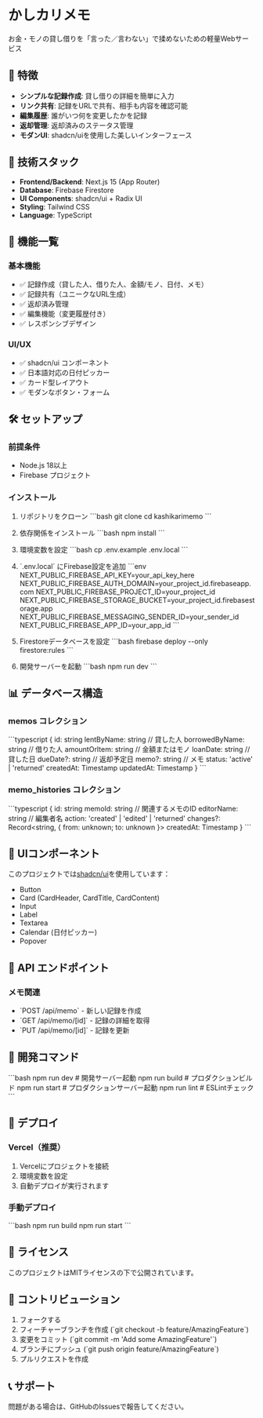 # かしカリメモ

お金・モノの貸し借りを「言った／言わない」で揉めないための軽量Webサービス

## 🌟 特徴

- **シンプルな記録作成**: 貸し借りの詳細を簡単に入力
- **リンク共有**: 記録をURLで共有、相手も内容を確認可能
- **編集履歴**: 誰がいつ何を変更したかを記録
- **返却管理**: 返却済みのステータス管理
- **モダンUI**: shadcn/uiを使用した美しいインターフェース

## 🚀 技術スタック

- **Frontend/Backend**: Next.js 15 (App Router)
- **Database**: Firebase Firestore
- **UI Components**: shadcn/ui + Radix UI
- **Styling**: Tailwind CSS
- **Language**: TypeScript

## 📱 機能一覧

### 基本機能
- ✅ 記録作成（貸した人、借りた人、金額/モノ、日付、メモ）
- ✅ 記録共有（ユニークなURL生成）
- ✅ 返却済み管理
- ✅ 編集機能（変更履歴付き）
- ✅ レスポンシブデザイン

### UI/UX
- ✅ shadcn/ui コンポーネント
- ✅ 日本語対応の日付ピッカー
- ✅ カード型レイアウト
- ✅ モダンなボタン・フォーム

## 🛠️ セットアップ

### 前提条件
- Node.js 18以上
- Firebase プロジェクト

### インストール

1. リポジトリをクローン
\`\`\`bash
git clone <repository-url>
cd kashikarimemo
\`\`\`

2. 依存関係をインストール
\`\`\`bash
npm install
\`\`\`

3. 環境変数を設定
\`\`\`bash
cp .env.example .env.local
\`\`\`

4. \`.env.local\` にFirebase設定を追加
\`\`\`env
NEXT_PUBLIC_FIREBASE_API_KEY=your_api_key_here
NEXT_PUBLIC_FIREBASE_AUTH_DOMAIN=your_project_id.firebaseapp.com
NEXT_PUBLIC_FIREBASE_PROJECT_ID=your_project_id
NEXT_PUBLIC_FIREBASE_STORAGE_BUCKET=your_project_id.firebasestorage.app
NEXT_PUBLIC_FIREBASE_MESSAGING_SENDER_ID=your_sender_id
NEXT_PUBLIC_FIREBASE_APP_ID=your_app_id
\`\`\`

5. Firestoreデータベースを設定
\`\`\`bash
firebase deploy --only firestore:rules
\`\`\`

6. 開発サーバーを起動
\`\`\`bash
npm run dev
\`\`\`

## 📊 データベース構造

### memos コレクション
\`\`\`typescript
{
  id: string
  lentByName: string        // 貸した人
  borrowedByName: string    // 借りた人
  amountOrItem: string      // 金額またはモノ
  loanDate: string          // 貸した日
  dueDate?: string          // 返却予定日
  memo?: string             // メモ
  status: 'active' | 'returned'
  createdAt: Timestamp
  updatedAt: Timestamp
}
\`\`\`

### memo_histories コレクション
\`\`\`typescript
{
  id: string
  memoId: string            // 関連するメモのID
  editorName: string        // 編集者名
  action: 'created' | 'edited' | 'returned'
  changes?: Record<string, { from: unknown; to: unknown }>
  createdAt: Timestamp
}
\`\`\`

## 🎨 UIコンポーネント

このプロジェクトでは[shadcn/ui](https://ui.shadcn.com/)を使用しています：

- Button
- Card (CardHeader, CardTitle, CardContent)
- Input
- Label
- Textarea
- Calendar (日付ピッカー)
- Popover

## 📝 API エンドポイント

### メモ関連
- \`POST /api/memo\` - 新しい記録を作成
- \`GET /api/memo/[id]\` - 記録の詳細を取得
- \`PUT /api/memo/[id]\` - 記録を更新

## 🔧 開発コマンド

\`\`\`bash
npm run dev        # 開発サーバー起動
npm run build      # プロダクションビルド
npm run start      # プロダクションサーバー起動
npm run lint       # ESLintチェック
\`\`\`

## 🚀 デプロイ

### Vercel（推奨）
1. Vercelにプロジェクトを接続
2. 環境変数を設定
3. 自動デプロイが実行されます

### 手動デプロイ
\`\`\`bash
npm run build
npm run start
\`\`\`

## 📄 ライセンス

このプロジェクトはMITライセンスの下で公開されています。

## 🤝 コントリビューション

1. フォークする
2. フィーチャーブランチを作成 (\`git checkout -b feature/AmazingFeature\`)
3. 変更をコミット (\`git commit -m 'Add some AmazingFeature'\`)
4. ブランチにプッシュ (\`git push origin feature/AmazingFeature\`)
5. プルリクエストを作成

## 📞 サポート

問題がある場合は、GitHubのIssuesで報告してください。